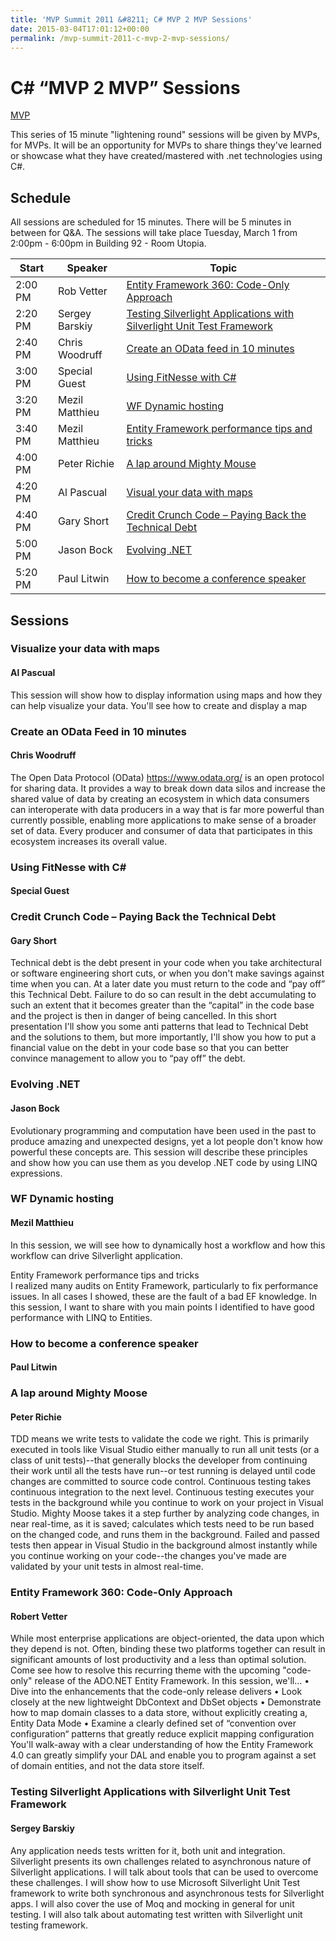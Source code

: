 ```yaml
---
title: 'MVP Summit 2011 &#8211; C# MVP 2 MVP Sessions'
date: 2015-03-04T17:01:12+00:00
permalink: /mvp-summit-2011-c-mvp-2-mvp-sessions/
---
```

# C# “MVP 2 MVP” Sessions

[MVP](/assets/images/posts/MVP_FullColor_ForScreen.png)

This series of 15 minute "lightening round" sessions will be given by MVPs, for MVPs. It will be an opportunity for MVPs to share things they've learned or showcase what they have created/mastered with .net technologies using C#.

## Schedule

All sessions are scheduled for 15 minutes. There will be 5 minutes in between for Q&A. The sessions will take place Tuesday, March 1 from 2:00pm - 6:00pm in Building 92 - Room Utopia.  

|**Start**|**Speaker**|**Topic**|
|--- |--- |--- |
|2:00 PM|Rob Vetter|[Entity Framework 360: Code-Only Approach](#entity-framework-360-code-only-approach)|
|2:20 PM|Sergey Barskiy|[Testing Silverlight Applications with Silverlight Unit Test Framework](#testing-silverlight-applications-with-silverlight-unit-test-framework)|
|2:40 PM|Chris Woodruff|[Create an OData feed in 10 minutes](#create-an-odata-feed-in-10-minutes)|
|3:00 PM|Special Guest|[Using FitNesse with C#](#using-fitnesse-with-c)|
|3:20 PM|Mezil Matthieu|[WF Dynamic hosting](#wf-dynamic-hosting)|
|3:40 PM|Mezil Matthieu|[Entity Framework performance tips and tricks](#entity-Framework-performance-tips-and-tricks)|
|4:00 PM|Peter Richie|[A lap around Mighty Mouse](#a-lap-around-mighty-mouse)|
|4:20 PM|Al Pascual|[Visual your data with maps](#visualize-your-data-with-maps)|
|4:40 PM|Gary Short|[Credit Crunch Code – Paying Back the Technical Debt](#credit-crunch-code–paying-back-the-technical-debt)|
|5:00 PM|Jason Bock|[Evolving .NET](#evolving-net)|
|5:20 PM|Paul Litwin|[How to become a conference speaker](#how-to-become-a-conference-speaker)|

## Sessions

### Visualize your data with maps

#### Al Pascual

This session will show how to display information using maps and how they can help visualize your data. You'll see how to create and display a map

### Create an OData Feed in 10 minutes

#### Chris Woodruff

The Open Data Protocol (OData) https://www.odata.org/ is an open protocol for sharing data. It provides a way to break down data silos and increase the shared value of data by creating an ecosystem in which data consumers can interoperate with data producers in a way that is far more powerful than currently possible, enabling more applications to make sense of a broader set of data. Every producer and consumer of data that participates in this ecosystem increases its overall value.

### Using FitNesse with C#

#### Special Guest

### Credit Crunch Code – Paying Back the Technical Debt

#### Gary Short

Technical debt is the debt present in your code when you take architectural or software engineering short cuts, or when you don't make savings against time when you can. At a later date you must return to the code and “pay off” this Technical Debt. Failure to do so can result in the debt accumulating to such an extent that it becomes greater than the “capital” in the code base and the project is then in danger of being cancelled. In this short presentation I'll show you some anti patterns that lead to Technical Debt and the solutions to them, but more importantly, I'll show you how to put a financial value on the debt in your code base so that you can better convince management to allow you to “pay off” the debt.

### Evolving .NET

#### Jason Bock

Evolutionary programming and computation have been used in the past to produce amazing and unexpected designs, yet a lot people don't know how powerful these concepts are. This session will describe these principles and show how you can use them as you develop .NET code by using LINQ expressions.

### WF Dynamic hosting

#### Mezil Matthieu

In this session, we will see how to dynamically host a workflow and how this workflow can drive Silverlight application.

Entity Framework performance tips and tricks  
I realized many audits on Entity Framework, particularly to fix performance issues. In all cases I showed, these are the fault of a bad EF knowledge. In this session, I want to share with you main points I identified to have good performance with LINQ to Entities.

### How to become a conference speaker

#### Paul Litwin

### A lap around Mighty Moose

#### Peter Richie

TDD means we write tests to validate the code we right. This is primarily executed in tools like Visual Studio either manually to run all unit tests (or a class of unit tests)--that generally blocks the developer from continuing their work until all the tests have run--or test running is delayed until code changes are committed to source code control. Continuous testing takes continuous integration to the next level. Continuous testing executes your tests in the background while you continue to work on your project in Visual Studio. Mighty Moose takes it a step further by analyzing code changes, in near real-time, as it is saved; calculates which tests need to be run based on the changed code, and runs them in the background. Failed and passed tests then appear in Visual Studio in the background almost instantly while you continue working on your code--the changes you've made are validated by your unit tests in almost real-time.

### Entity Framework 360: Code-Only Approach

#### Robert Vetter

While most enterprise applications are object-oriented, the data upon which they depend is not. Often, binding these two platforms together can result in significant amounts of lost productivity and a less than optimal solution. Come see how to resolve this recurring theme with the upcoming "code-only" release of the ADO.NET Entity Framework. In this session, we'll… • Dive into the enhancements that the code-only release delivers • Look closely at the new lightweight DbContext and DbSet objects • Demonstrate how to map domain classes to a data store, without explicitly creating a, Entity Data Mode • Examine a clearly defined set of “convention over configuration“ patterns that greatly reduce explicit mapping configuration You'll walk-away with a clear understanding of how the Entity Framework 4.0 can greatly simplify your DAL and enable you to program against a set of domain entities, and not the data store itself.

### Testing Silverlight Applications with Silverlight Unit Test Framework

#### Sergey Barskiy

Any application needs tests written for it, both unit and integration. Silverlight presents its own challenges related to asynchronous nature of Silverlight applications. I will talk about tools that can be used to overcome these challenges. I will show how to use Microsoft Silverlight Unit Test framework to write both synchronous and asynchronous tests for Silverlight apps. I will also cover the use of Moq and mocking in general for unit testing. I will also talk about automating test written with Silverlight unit testing framework.
